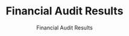 ---
layout: resources-landing
title: "Financial Audit Results"
subtitle: "Financial Audit Results"
filters: financial-reporting report omb 2020
external_link: https://www.cfo.gov/assets/files/afr-status-reports.xlsx
---